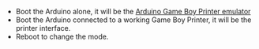 - Boot the Arduino alone, it will be the [Arduino Game Boy Printer emulator](https://github.com/mofosyne/arduino-gameboy-printer-emulator)
- Boot the Arduino connected to a working Game Boy Printer, it will be the printer interface.
- Reboot to change the mode.
